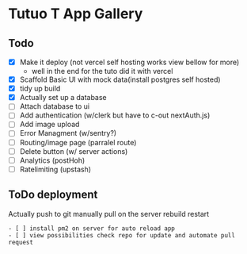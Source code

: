 # Tutuo T App Gallery

## Todo

- [x] Make it deploy (not vercel self hosting works view bellow for more)
  - well in the end for the tuto did it with vercel
- [x] Scaffold Basic UI with mock data(install postgres self hosted)
- [x] tidy up build
- [x] Actually set up a database
- [ ] Attach database to ui
- [ ] Add authentication (w/clerk but have to c-out nextAuth.js)
- [ ] Add image upload
- [ ] Error Managment (w/sentry?)
- [ ] Routing/image page (parralel route)
- [ ] Delete button (w/ server actions)
- [ ] Analytics (postHoh)
- [ ] Ratelimiting (upstash)

## ToDo deployment

Actually push to git manually pull on the server rebuild restart

    - [ ] install pm2 on server for auto reload app
    - [ ] view possibilities check repo for update and automate pull request
